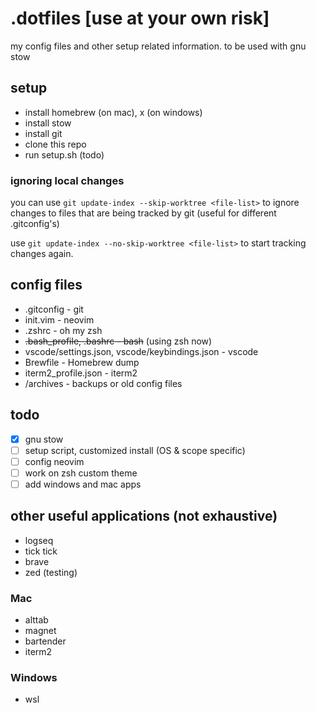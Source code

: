 # .dotfiles [use at your own risk]

my config files and other setup related information.
to be used with gnu stow

## setup

- install homebrew (on mac), x (on windows)
- install stow
- install git
- clone this repo
- run setup.sh (todo)

### ignoring local changes

you can use `git update-index --skip-worktree <file-list>` to ignore changes to files that are being tracked by git (useful for different .gitconfig's)

use `git update-index --no-skip-worktree <file-list>` to start tracking changes again.

## config files

- .gitconfig - git
- init.vim - neovim
- .zshrc - oh my zsh
- ~~.bash_profile, .bashrc - bash~~ (using zsh now)
- vscode/settings.json, vscode/keybindings.json - vscode
- Brewfile - Homebrew dump
- iterm2_profile.json - iterm2
- /archives - backups or old config files

## todo

- [x] gnu stow
- [ ] setup script, customized install (OS & scope specific)
- [ ] config neovim
- [ ] work on zsh custom theme
- [ ] add windows and mac apps

## other useful applications (not exhaustive)

- logseq
- tick tick
- brave
- zed (testing)

### Mac

- alttab
- magnet
- bartender
- iterm2

### Windows

- wsl
